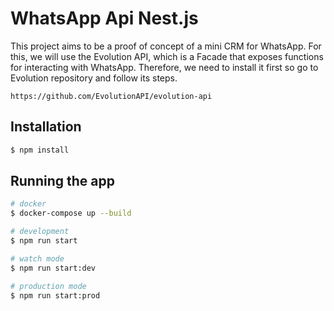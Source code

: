 # WhatsApp Api Nest.js

This project aims to be a proof of concept of a mini CRM for WhatsApp.
For this, we will use the Evolution API, which is a Facade that exposes functions for interacting with WhatsApp.
Therefore, we need to install it first so go to Evolution repository and follow its steps.

```
https://github.com/EvolutionAPI/evolution-api
```

## Installation

```bash
$ npm install
```

## Running the app

```bash
# docker
$ docker-compose up --build

# development
$ npm run start

# watch mode
$ npm run start:dev

# production mode
$ npm run start:prod
```

